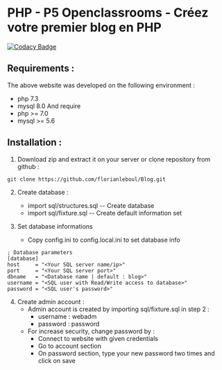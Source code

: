 # PHP - P5 Openclassrooms - Créez votre premier blog en PHP

[![Codacy Badge](https://api.codacy.com/project/badge/Grade/df302761ee7a4669b0b99f749ea2b610)](https://app.codacy.com/manual/florianleboul/Blog?utm_source=github.com&utm_medium=referral&utm_content=florianleboul/Blog&utm_campaign=Badge_Grade_Dashboard)

## Requirements : 
The above website was developed on the following environment :  
 - php 7.3
 - mysql 8.0
And require
 - php >= 7.0
 - mysql >= 5.6

## Installation :
1. Download zip and extract it on your server or clone repository from github :
```
git clone https://github.com/florianleboul/Blog.git
```

2. Create database : 
   	- import sql/structures.sql -- Create database
	- import sql/fixture.sql    -- Create default information set

3. Set database informations
	- Copy config.ini to config.local.ini to set database info
```
; Database parameters
[database]
host     = "<Your SQL server name/ip>"
port     = "<Your SQL server port>"
dbname   = "<Database name | default : blog>"
username = "<SQL user with Read/Write access to database>"
password = "<SQL user's password>"
```

4. Create admin account : 
	- Admin account is created by importing sql/fixture.sql in step 2 :
		- username : webadm
		- password : password
	- For increase security, change password by :
		- Connect to website with given credentials
		- Go to account section
		- On password section, type your new password two times and click on save